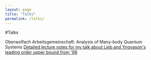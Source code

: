 ```yaml
--- 
layout: page
title: "Talks"
permalink: /talks/
---
```


#Talks

Oberwolfach Arbeitsgemeinschaft: Analysis of Many-body Quantum Systems 
[Detailed lecture notes for my talk about Lieb and Yngvason's leading order upper bound from '98](/assets/files/review_lower.pdf)